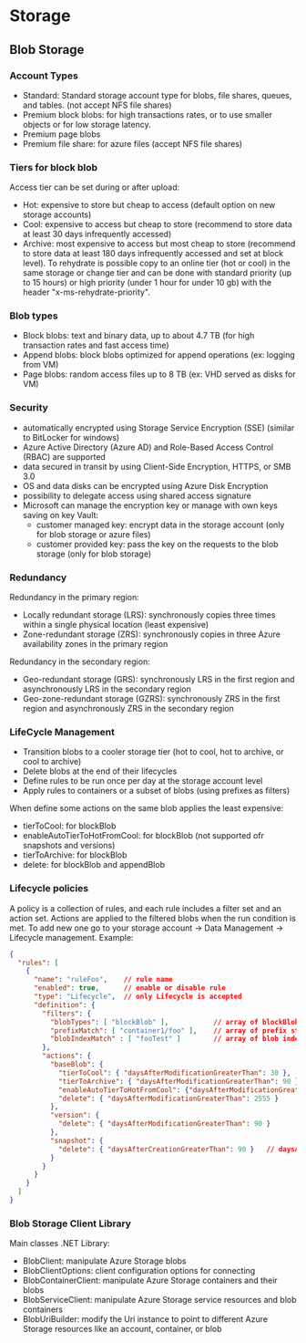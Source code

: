 # Storage

## Blob Storage

### Account Types
 - Standard:  Standard storage account type for blobs, file shares, queues, and tables. (not accept NFS file shares)
 - Premium block blobs: for high transactions rates, or to use smaller objects or for  low storage latency.
 - Premium page blobs
 - Premium file share: for azure files (accept NFS file shares)

### Tiers for block blob
Access tier can be set during or after upload:
 - Hot: expensive to store but cheap to access (default option on new storage accounts)
 - Cool: expensive to access but cheap to store (recommend to store data at least 30 days infrequently accessed)
 - Archive: most expensive to access but most cheap to store (recommend to store data at least 180 days infrequently accessed and set at block level). To rehydrate is possible copy to an online tier (hot or cool) in the same storage or change tier and can be done with standard priority (up to 15 hours) or high priority (under 1 hour for under 10 gb) with the header "x-ms-rehydrate-priority".

### Blob types
 - Block blobs: text and binary data, up to about 4.7 TB (for high transaction rates and fast access time)
 - Append blobs: block blobs optimized for append operations (ex: logging from VM)
 - Page blobs: random access files up to 8 TB (ex: VHD  served as disks for VM)

### Security
 - automatically encrypted  using Storage Service Encryption (SSE) (similar to BitLocker for windows)
 - Azure Active Directory (Azure AD) and Role-Based Access Control (RBAC) are supported
 - data secured in transit by using Client-Side Encryption, HTTPS, or SMB 3.0
 - OS and data disks can be encrypted using Azure Disk Encryption
 - possibility to delegate access using shared access signature
 - Microsoft can manage the encryption key or manage with own keys saving on key Vault:
    - customer managed key: encrypt data in the storage account (only for blob storage or azure files)
    - customer provided key: pass the key on the requests to the blob storage (only for blob storage)

### Redundancy
Redundancy in the primary region:
 - Locally redundant storage (LRS): synchronously copies three times within a single physical location (least expensive)
 - Zone-redundant storage (ZRS): synchronously copies in three Azure availability zones in the primary region

Redundancy in the secondary region:
 - Geo-redundant storage (GRS): synchronously LRS in the first region and asynchronously LRS in the secondary region
 - Geo-zone-redundant storage (GZRS): synchronously ZRS in the first region and asynchronously ZRS in the secondary region

 ### LifeCycle Management
 - Transition blobs to a cooler storage tier (hot to cool, hot to archive, or cool to archive)
 - Delete blobs at the end of their lifecycles
 - Define rules to be run once per day at the storage account level
 - Apply rules to containers or a subset of blobs (using prefixes as filters)

 When define some actions on the same blob applies the least expensive:
  - tierToCool: for blockBlob
  - enableAutoTierToHotFromCool: for blockBlob (not supported ofr snapshots and versions)
  - tierToArchive: for blockBlob
  - delete: for blockBlob and appendBlob

### Lifecycle policies
A policy is a collection of rules, and each rule includes a filter set and an action set. Actions are applied to the filtered blobs when the run condition is met. To add new one go to your storage account -> Data Management -> Lifecycle management.
Example:
```JSON
{
  "rules": [
    {
      "name": "ruleFoo",    // rule name
      "enabled": true,      // enable or disable rule
      "type": "Lifecycle",  // only Lifecycle is accepted
      "definition": {     
        "filters": {
          "blobTypes": [ "blockBlob" ],           // array of blockBlob, appendBlob or pageBlob
          "prefixMatch": [ "container1/foo" ],    // array of prefix string started always with container name
          "blobIndexMatch" : [ "fooTest" ]        // array of blob index tag key and value conditions                            
        },
        "actions": {
          "baseBlob": {
            "tierToCool": { "daysAfterModificationGreaterThan": 30 },                 // only supported for block blob 
            "tierToArchive": { "daysAfterModificationGreaterThan": 90 },              // only supported for block blob 
            "enableAutoTierToHotFromCool": {"daysAfterModificationGreaterThan": 90},  // supported for baseBlob and block blob
            "delete": { "daysAfterModificationGreaterThan": 2555 }                    // supported for block blob and appendBlob
          },
          "version": {
            "delete": { "daysAfterModificationGreaterThan": 90 }
          }, 
          "snapshot": {
            "delete": { "daysAfterCreationGreaterThan": 90 }   // daysAfterCreationGreaterThan is the condition for snapshots only 
          }
        }
      }
    }
  ]
}
```

### Blob Storage Client Library
Main classes .NET Library:
 - BlobClient: manipulate Azure Storage blobs
 - BlobClientOptions: client configuration options for connecting
 - BlobContainerClient: manipulate Azure Storage containers and their blobs
 - BlobServiceClient: manipulate Azure Storage service resources and blob containers
 - BlobUriBuilder: modify the Uri instance to point to different Azure Storage resources like an account, container, or blob